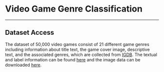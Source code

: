 # Video Game Genre Classification
---
## Dataset Access
The dataset of 50,000 video games consist of 21 different game genres including information about title text, the game cover image, descriptive text, and the associated genres, which are collected from [IGDB](http://igdb.com). The textual and label information can be found [here](https://github.com/yuhangjiang22/video-game-genre-classificaion/blob/main/Dataset.csv) and the image data can be downloaded [here](https://drive.google.com/file/d/1IQTUygonZ4aTPTXrtAGFm1UFFQFPF2Tf/view?usp=sharing).
